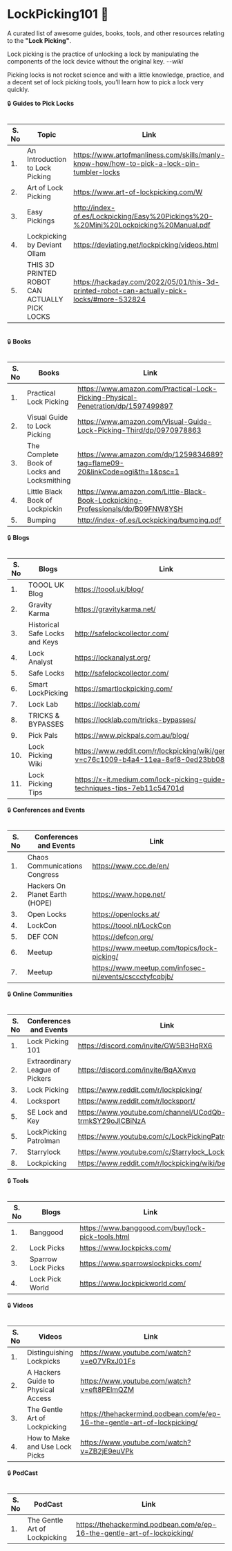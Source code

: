 # LockPicking101 	:closed_lock_with_key:
A curated list of awesome guides, books, tools, and other resources relating to the **"Lock Picking"**. 

Lock picking is the practice of unlocking a lock by manipulating the components of the lock device without the original key. _--wiki_

Picking locks is not rocket science and with a little knowledge, practice, and a decent set of lock picking tools, you’ll learn how to pick a lock very quickly.

:lock: **Guides to Pick Locks**
<br><br>
<smart-table>
        <table>
            <thead>
                <tr>
                    <th scope="col">S. No</th>
                    <th scope="col">Topic</th>
                    <th scope="col">Link</th>
                  </tr>
            </thead>
            <tbody>
              <td>1.</td><td>An Introduction to Lock Picking</td><td>https://www.artofmanliness.com/skills/manly-know-how/how-to-pick-a-lock-pin-tumbler-locks</td></tr>
              <td>2.</td><td>Art of Lock Picking</td><td>https://www.art-of-lockpicking.com/W</td></tr>
              <td>3.</td><td>Easy Pickings</td><td>http://index-of.es/Lockpicking/Easy%20Pickings%20-%20Mini%20Lockpicking%20Manual.pdf</td></tr>
              <td>4.</td><td>Lockpicking by Deviant Ollam</td><td>https://deviating.net/lockpicking/videos.html</td></tr>
	      <td>5.</td><td>THIS 3D PRINTED ROBOT CAN ACTUALLY PICK LOCKS</td><td>https://hackaday.com/2022/05/01/this-3d-printed-robot-can-actually-pick-locks/#more-532824</td></tr>
              </tbody>
        </table><br>
:lock: **Books**<br><br>
        <table>
            <thead>
                <tr>
                    <th scope="col">S. No</th>
                    <th scope="col">Books</th>
                    <th scope="col">Link</th>
                  </tr>
            </thead>
            <tbody>
              <td>1.</td><td>Practical Lock Picking</td><td>https://www.amazon.com/Practical-Lock-Picking-Physical-Penetration/dp/1597499897</td></tr>
              <td>2.</td><td>Visual Guide to Lock Picking</td><td>https://www.amazon.com/Visual-Guide-Lock-Picking-Third/dp/0970978863</td></tr>
              <td>3.</td><td>The Complete Book of Locks and Locksmithing</td><td>https://www.amazon.com/dp/1259834689?tag=flame09-20&linkCode=ogi&th=1&psc=1</td></tr>
              <td>4.</td><td>Little Black Book of Lockpickin</td><td>https://www.amazon.com/Little-Black-Book-Lockpicking-Professionals/dp/B09FNW8YSH</td></tr>
              <td>5.</td><td>Bumping</td><td>http://index-of.es/Lockpicking/bumping.pdf</td></tr>
              </tbody>
        </table>
:lock: **Blogs**<br><br>
        <table>
            <thead>
                <tr>
                    <th scope="col">S. No</th>
                    <th scope="col">Blogs</th>
                    <th scope="col">Link</th>
                  </tr>
            </thead>
            <tbody>
              <td>1.</td><td>TOOOL UK Blog</td><td>https://toool.uk/blog/</td></tr>
              <td>2.</td><td>Gravity Karma</td><td>https://gravitykarma.net/</td></tr>
              <td>3.</td><td>Historical Safe Locks and Keys</td><td>http://safelockcollector.com/</td></tr>
	      <td>4.</td><td>Lock Analyst</td><td>https://lockanalyst.org/</td></tr>
	      <td>5.</td><td>Safe Locks</td><td>http://safelockcollector.com/</td></tr>
	      <td>6.</td><td>Smart LockPicking</td><td>https://smartlockpicking.com/</td></tr>
	      <td>7.</td><td>Lock Lab</td><td>https://locklab.com/</td></tr>
	      <td>8.</td><td>TRICKS & BYPASSES</td><td>https://locklab.com/tricks-bypasses/</td></tr>
	      <td>9.</td><td>Pick Pals</td><td>https://www.pickpals.com.au/blog/</td></tr>
	      <td>10.</td><td>Lock Picking Wiki</td><td>https://www.reddit.com/r/lockpicking/wiki/generalwiki/?v=c76c1009-b4a4-11ea-8ef8-0ed23bb08203</td></tr>
       	      <td>11.</td><td>Lock Picking Tips</td><td>https://x-it.medium.com/lock-picking-guide-tools-techniques-tips-7eb11c54701d</td></tr>
              </tbody>
        </table>
:lock: **Conferences and Events**<br><br>
        <table>
            <thead>
                <tr>
                    <th scope="col">S. No</th>
                    <th scope="col">Conferences and Events</th>
                    <th scope="col">Link</th>
                  </tr>
            </thead>
            <tbody>
              <td>1.</td><td>Chaos Communications Congress</td><td>https://www.ccc.de/en/</td></tr>
              <td>2.</td><td>Hackers On Planet Earth (HOPE)</td><td>https://www.hope.net/</td></tr>
              <td>3.</td><td>Open Locks</td><td>https://openlocks.at/</td></tr>
	      <td>4.</td><td>LockCon</td><td>https://toool.nl/LockCon</td></tr>
	      <td>5.</td><td>DEF CON</td><td>https://defcon.org/</td></tr>
	      <td>6.</td><td>Meetup</td><td>https://www.meetup.com/topics/lock-picking/</td></tr>
              <td>7.</td><td>Meetup</td><td>https://www.meetup.com/infosec-ni/events/csccctyfcqbjb/</td></tr>
              </tbody>
        </table>
:lock: **Online Communities**<br><br>
        <table>
            <thead>
                <tr>
                    <th scope="col">S. No</th>
                    <th scope="col">Conferences and Events</th>
                    <th scope="col">Link</th>
		    <th scope="col">Communities</th>
                  </tr>
            </thead>
            <tbody>
              <td>1.</td><td>Lock Picking 101</td><td>https://discord.com/invite/GW5B3HqRX6</td><td>Discord</td></tr>
              <td>2.</td><td>Extraordinary League of Pickers</td><td>https://discord.com/invite/BqAXwvq</td><td>Discord</td></tr>
              <td>3.</td><td>Lock Picking</td><td>https://www.reddit.com/r/lockpicking/</td><td>Reddit</td></tr>
	      <td>4.</td><td>Locksport</td><td>https://www.reddit.com/r/locksport/</td><td>Reddit</td></tr>
	      <td>5.</td><td>SE Lock and Key</td><td>https://www.youtube.com/channel/UCodQb-trmkSY29oJICBiNzA</td><td>Youtube</td></tr>
	      <td>5.</td><td>LockPicking Patrolman</td><td>https://www.youtube.com/c/LockPickingPatrolman</td><td>Youtube</td></tr>
	      <td>7.</td><td>Starrylock</td><td>https://www.youtube.com/c/Starrylock_Locksport</td><td>Youtube</td></tr>
              <td>8.</td><td>Lockpicking</td><td>https://www.reddit.com/r/lockpicking/wiki/beltranking/</td><td>Youtube</td></tr>
              </tbody>
        </table>
:lock: **Tools**<br><br>
        <table>
            <thead>
                <tr>
                    <th scope="col">S. No</th>
                    <th scope="col">Blogs</th>
                    <th scope="col">Link</th>
                  </tr>
            </thead>
            <tbody>
              <td>1.</td><td>Banggood</td><td>https://www.banggood.com/buy/lock-pick-tools.html</td></tr>
              <td>2.</td><td>Lock Picks</td><td>https://www.lockpicks.com/</td></tr>
              <td>3.</td><td>Sparrow Lock Picks</td><td>https://www.sparrowslockpicks.com/</td></tr>
	      <td>4.</td><td>Lock Pick World</td><td>https://www.lockpickworld.com/</td></tr>
              </tbody>
        </table>
:lock: **Videos**<br><br>
        <table>
            <thead>
                <tr>
                    <th scope="col">S. No</th>
                    <th scope="col">Videos</th>
                    <th scope="col">Link</th>
                  </tr>
            </thead>
            <tbody>
              <td>1.</td><td>Distinguishing Lockpicks</td><td>https://www.youtube.com/watch?v=e07VRxJ01Fs</td></tr>
	      <td>2.</td><td>A Hackers Guide to Physical Access</td><td>https://www.youtube.com/watch?v=eft8PElmQZM</td></tr>
	      <td>3.</td><td>The Gentle Art of Lockpicking</td><td>https://thehackermind.podbean.com/e/ep-16-the-gentle-art-of-lockpicking/</td></tr>
              <td>4.</td><td>How to Make and Use Lock Picks</td><td>https://www.youtube.com/watch?v=ZB2jE9euVPk</td></tr>
             </tbody>
        </table>
:lock: **PodCast**<br><br>
        <table>
            <thead>
                <tr>
                    <th scope="col">S. No</th>
                    <th scope="col">PodCast</th>
                    <th scope="col">Link</th>
                  </tr>
            </thead>
            <tbody>
              <td>1.</td><td>The Gentle Art of Lockpicking</td><td>https://thehackermind.podbean.com/e/ep-16-the-gentle-art-of-lockpicking/</td></tr>
             </tbody>
        </table>
</smart-table>


